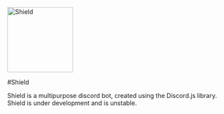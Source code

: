 <img width="150" height="150" alt="Shield" src="https://cdn.discordapp.com/avatars/704489233057972324/b4cd57446c1e8e27581c39e634abffff.webp">

#Shield
<!---
[![Donate on Paypal](https://img.shields.io/badge/paypal-donate-blue.svg)](paypal.me/iiStorm)
-->

Shield is a multipurpose discord bot, created using the Discord.js library. Shield is under development and is unstable.
